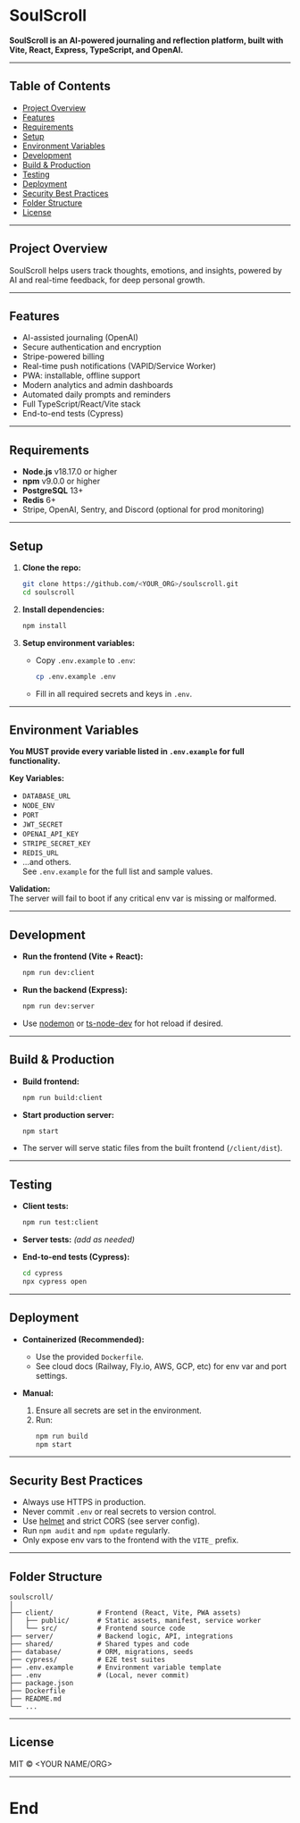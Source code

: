 # SoulScroll

**SoulScroll is an AI-powered journaling and reflection platform, built with Vite, React, Express, TypeScript, and OpenAI.**

---

## Table of Contents

- [Project Overview](#project-overview)
- [Features](#features)
- [Requirements](#requirements)
- [Setup](#setup)
- [Environment Variables](#environment-variables)
- [Development](#development)
- [Build & Production](#build--production)
- [Testing](#testing)
- [Deployment](#deployment)
- [Security Best Practices](#security-best-practices)
- [Folder Structure](#folder-structure)
- [License](#license)

---

## Project Overview

SoulScroll helps users track thoughts, emotions, and insights, powered by AI and real-time feedback, for deep personal growth.

---

## Features

- AI-assisted journaling (OpenAI)
- Secure authentication and encryption
- Stripe-powered billing
- Real-time push notifications (VAPID/Service Worker)
- PWA: installable, offline support
- Modern analytics and admin dashboards
- Automated daily prompts and reminders
- Full TypeScript/React/Vite stack
- End-to-end tests (Cypress)

---

## Requirements

- **Node.js** v18.17.0 or higher
- **npm** v9.0.0 or higher
- **PostgreSQL** 13+
- **Redis** 6+
- Stripe, OpenAI, Sentry, and Discord (optional for prod monitoring)

---

## Setup

1. **Clone the repo:**
   ```sh
   git clone https://github.com/<YOUR_ORG>/soulscroll.git
   cd soulscroll
   ```

2. **Install dependencies:**
   ```sh
   npm install
   ```

3. **Setup environment variables:**
   - Copy `.env.example` to `.env`:
     ```sh
     cp .env.example .env
     ```
   - Fill in all required secrets and keys in `.env`.

---

## Environment Variables

**You MUST provide every variable listed in `.env.example` for full functionality.**

**Key Variables:**
- `DATABASE_URL`
- `NODE_ENV`
- `PORT`
- `JWT_SECRET`
- `OPENAI_API_KEY`
- `STRIPE_SECRET_KEY`
- `REDIS_URL`
- ...and others.  
See `.env.example` for the full list and sample values.

**Validation:**  
The server will fail to boot if any critical env var is missing or malformed.

---

## Development

- **Run the frontend (Vite + React):**
  ```sh
  npm run dev:client
  ```
- **Run the backend (Express):**
  ```sh
  npm run dev:server
  ```
- Use [nodemon](https://nodemon.io/) or [ts-node-dev](https://www.npmjs.com/package/ts-node-dev) for hot reload if desired.

---

## Build & Production

- **Build frontend:**
  ```sh
  npm run build:client
  ```
- **Start production server:**
  ```sh
  npm start
  ```
- The server will serve static files from the built frontend (`/client/dist`).

---

## Testing

- **Client tests:**
  ```sh
  npm run test:client
  ```
- **Server tests:** *(add as needed)*

- **End-to-end tests (Cypress):**
  ```sh
  cd cypress
  npx cypress open
  ```

---

## Deployment

- **Containerized (Recommended):**
  - Use the provided `Dockerfile`.
  - See cloud docs (Railway, Fly.io, AWS, GCP, etc) for env var and port settings.

- **Manual:**
  1. Ensure all secrets are set in the environment.
  2. Run:
     ```sh
     npm run build
     npm start
     ```

---

## Security Best Practices

- Always use HTTPS in production.
- Never commit `.env` or real secrets to version control.
- Use [helmet](https://helmetjs.github.io/) and strict CORS (see server config).
- Run `npm audit` and `npm update` regularly.
- Only expose env vars to the frontend with the `VITE_` prefix.

---

## Folder Structure

```
soulscroll/
│
├── client/           # Frontend (React, Vite, PWA assets)
│   ├── public/       # Static assets, manifest, service worker
│   └── src/          # Frontend source code
├── server/           # Backend logic, API, integrations
├── shared/           # Shared types and code
├── database/         # ORM, migrations, seeds
├── cypress/          # E2E test suites
├── .env.example      # Environment variable template
├── .env              # (Local, never commit)
├── package.json
├── Dockerfile
├── README.md
└── ...
```

---

## License

MIT © <YOUR NAME/ORG>

---

# End
